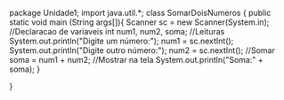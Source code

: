 package Unidade1;
import java.util.*;
class SomarDoisNumeros {
	public static void main (String args[]){
		Scanner sc = new Scanner(System.in);
		//Declaracao de variaveis
		int num1, num2, soma;
		//Leituras
		System.out.println("Digite um número:");
		num1 = sc.nextInt();
		System.out.println("Digite outro número:");
		num2 = sc.nextInt();
		//Somar
		soma = num1 + num2;
		//Mostrar na tela
		System.out.println("Soma:" + soma);
		}

}
